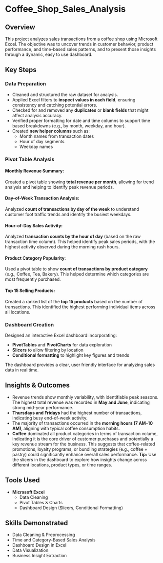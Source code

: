 # Coffee_Shop_Sales_Analysis
## Overview

This project analyzes sales transactions from a coffee shop using Microsoft Excel. The objective was to uncover trends in customer behavior, product performance, and time-based sales patterns, and to present those insights through a dynamic, easy to use dashboard.

## Key Steps

### Data Preparation

- Cleaned and structured the raw dataset for analysis.
- Applied Excel filters to **inspect values in each field**, ensuring consistency and catching potential errors.
- Checked for and removed any **duplicates** or **blank fields** that might affect analysis accuracy.
- Verified proper formatting for date and time columns to support time based breakdowns (e.g., by month, weekday, and hour).
- Created **new helper columns** such as:
  - Month names from transaction dates
  - Hour of day segments
  - Weekday names
### Pivot Table Analysis

#### Monthly Revenue Summary:
Created a pivot table showing **total revenue per month**, allowing for trend analysis and helping to identify peak revenue periods.

#### Day-of-Week Transaction Analysis:
Analyzed **count of transactions by day of the week** to understand customer foot traffic trends and identify the busiest weekdays.

#### Hour-of-Day Sales Activity:
Analyzed **transaction counts by the hour of day** (based on the raw transaction time column). This helped identify peak sales periods, with the highest activity observed during the morning rush hours.


#### Product Category Popularity:
Used a pivot table to show **count of transactions by product category** (e.g., Coffee, Tea, Bakery). This helped determine which categories are most frequently purchased.

#### Top 15 Selling Products:
Created a ranked list of the **top 15 products** based on the number of transactions. This identified the highest performing individual items across all locations.

### Dashboard Creation

Designed an interactive Excel dashboard incorporating:
- **PivotTables** and **PivotCharts** for data exploration
- **Slicers** to allow filtering by location
- **Conditional formatting** to highlight key figures and trends

The dashboard provides a clear, user friendly interface for analyzing sales data in real time.

## Insights & Outcomes

- Revenue trends show monthly variability, with identifiable peak seasons. The highest total revenue was recorded in **May and June**, indicating strong mid-year performance.
- **Thursdays and Fridays** had the highest number of transactions, indicating busy end-of-week activity.
- The majority of transactions occurred in the **morning hours (7 AM–10 AM)**, aligning with typical coffee consumption habits.
- **Coffee** dominated all product categories in terms of transaction volume, indicating it is the core driver of customer purchases and potentially a key revenue stream for the business. This suggests that coffee-related promotions, loyalty programs, or bundling strategies (e.g., coffee + pastry) could significantly enhance overall sales performance.
**Tip:** Use the slicers in the dashboard to explore how insights change across different locations, product types, or time ranges.

## Tools Used

- **Microsoft Excel**
  - Data Cleaning
  - Pivot Tables & Charts
  - Dashboard Design (Slicers, Conditional Formatting)

## Skills Demonstrated

- Data Cleaning & Preprocessing
- Time and Category-Based Sales Analysis
- Dashboard Design in Excel
- Data Visualization
- Business Insight Extraction
